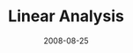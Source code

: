 ---
title:  "Linear Analysis"

collection: teaching
type:  "Math 675"
date: 2008-08-25
location:  "GMU"
permalink: /teaching/m675f08
venue:  "GMU Fall"
---